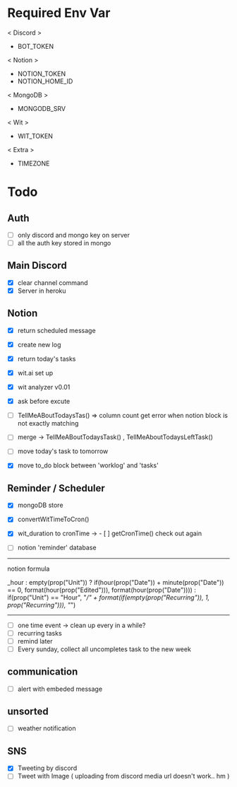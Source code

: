 # Required Env Var
< Discord > 
- BOT_TOKEN 

< Notion > 
- NOTION_TOKEN
- NOTION_HOME_ID 

< MongoDB > 
- MONGODB_SRV 

< Wit > 
- WIT_TOKEN

< Extra > 
- TIMEZONE 

# Todo

## Auth
- [ ] only discord and mongo key on server
- [ ] all the auth key stored in mongo

## Main Discord
- [x] clear channel command 
- [x] Server in heroku

## Notion
- [x] return scheduled message
- [x] create new log
- [x] return today's tasks
- [x] wit.ai set up 
- [x] wit analyzer v0.01
- [x] ask before excute
- [ ] TellMeABoutTodaysTas() => column count get error when notion block is not exactly matching
- [ ] merge -> TellMeABoutTodaysTask() , TellMeAboutTodaysLeftTask()
- [ ] move today's task to tomorrow
- [x] move to_do block between 'worklog' and 'tasks'


## Reminder / Scheduler
- [x] mongoDB store
- [x] convertWitTimeToCron()
- [x] wit_duration to cronTime -> - [ ] getCronTime() check out again

- [ ] notion 'reminder' database
------
notion formula


_hour : empty(prop("Unit")) ? if(hour(prop("Date")) + minute(prop("Date")) == 0, format(hour(prop("Edited"))), format(hour(prop("Date")))) : if(prop("Unit") == "Hour", "*/" + format(if(empty(prop("Recurring")), 1, prop("Recurring"))), "*")

------



- [ ] one time event -> clean up every in a while?
- [ ] recurring tasks
- [ ] remind later
- [ ] Every sunday, collect all uncompletes task to the new week

## communication
- [ ] alert with embeded message

## unsorted
- [ ] weather notification


## SNS
- [x] Tweeting by discord
- [ ] Tweet with Image ( uploading from discord media url doesn't work.. hm )
